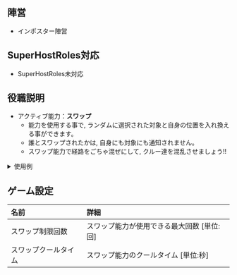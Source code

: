 ## 陣営
- インポスター陣営

## SuperHostRoles対応
- SuperHostRoles未対応

## 役職説明
- アクティブ能力：**スワップ**
  - 能力を使用する事で, ランダムに選択された対象と自身の位置を入れ換える事ができます。
  - 誰とスワップされたかは, 自身にも対象にも通知されません。
  - スワップ能力で経路をごちゃ混ぜにして, クルー達を混乱させましょう!!

<details><summary>使用例</summary><div>

- 使用例
  - 全体の経路の複雑化
    - クールタイムを短めに設定し, 頻繁に能力を使用する事で, 移動経路を追いにくくする。
      - ベントを使用していても, スワップによる強制長距離移動がある為, ベント移動が確定できない。
      - 死者の想定経路及び想定死体位置をずらす。<br><br>
    - [自身は必ずスワップされる]点には注意が必要。
      - 経路が跳ぶ回数が多いという事が, 自身がポジションスワッパーであるという情報になる。
        - 経路が跳ぶ回数が多い情報の例
          - 自身の視認情報が複数位置で取られている。
          - 複数回スワップされていないと説明がつかない経路内容。
      - スワップ先に他に人がいて目撃情報を潰せなかった場合, 役職が確定した状態で確実に追放されてしまう。<br><br>
  - インポスター陣営に対する経路操作
    - 自身や仲間の経路を死体位置から離す。
    - 自身や仲間の経路を正常化する。
      - ベント移動や人外経路を, クルーメイトの移動経路に調整する。<br><br>
  - 他のクルーに来て欲しい位置に自分が立ってからスワップ能力を使用し, 誘導する。

</div></details>

## ゲーム設定
| 名前 | 詳細 |
| :-- | :-- |
| スワップ制限回数 | スワップ能力が使用できる最大回数 [単位:回] |
| スワップクールタイム | スワップ能力のクールタイム [単位:秒] |
